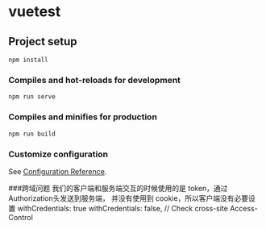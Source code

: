 # vuetest

## Project setup
```
npm install
```

### Compiles and hot-reloads for development
```
npm run serve
```

### Compiles and minifies for production
```
npm run build
```

### Customize configuration
See [Configuration Reference](https://cli.vuejs.org/config/).



###跨域问题
我们的客户端和服务端交互的时候使用的是 token，通过 Authorization头发送到服务端，
并没有使用到 cookie，所以客户端没有必要设置 withCredentials: true
withCredentials: false, // Check cross-site Access-Control
